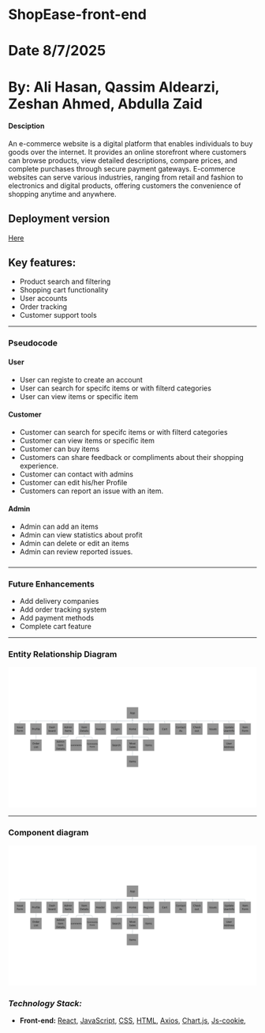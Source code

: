 # ShopEase-front-end
# Date 8/7/2025
# By: Ali Hasan, Qassim Aldearzi, Zeshan Ahmed, Abdulla Zaid
#### Desciption
An e-commerce website is a digital platform that enables individuals to buy goods over the internet. It provides an online storefront where customers can browse products, view detailed descriptions, compare prices, and complete purchases through secure payment gateways. E-commerce websites can serve various industries, ranging from retail and fashion to electronics and digital products, offering customers the convenience of shopping anytime and anywhere.

## Deployment version

[Here](#)

## Key features:
-  Product search and filtering
-  Shopping cart functionality
-  User accounts
-  Order tracking
-  Customer support tools
---

### Pseudocode

#### User

- User can registe to create an account 
- User can search for specifc items or with filterd categories
- User can view items or specific item

#### Customer

- Customer can search for specifc items or with filterd categories
- Customer can view items or specific item
- Customer can buy items
- Customers can share feedback or compliments about their shopping    experience.
- Customer can contact with admins
- Customer can edit his/her Profile
- Customers can report an issue with an item.

#### Admin

- Admin can add an items
- Admin can view statistics about profit
- Admin can delete or edit an items
- Admin can review reported issues.


###

---
### Future Enhancements
- Add delivery companies
- Add order tracking system
- Add payment methods
- Complete cart feature
---

### Entity Relationship Diagram

![ERD](./ShopEase/public/App.png)

---

### Component diagram

![CD](./ShopEase/public/App.png)

### _Technology Stack:_

- **Front-end:** [React](https://react.dev/learn), [JavaScript](https://developer.mozilla.org/en-US/docs/Web/JavaScript), [CSS](https://developer.mozilla.org/en-US/docs/Web/CSS), [HTML](https://developer.mozilla.org/en-US/docs/Web/HTML), [Axios](https://axios-http.com/docs/intro), [Chart.js](https://www.chartjs.org/docs/latest/), [Js-cookie](https://www.npmjs.com/package/js-cookie),